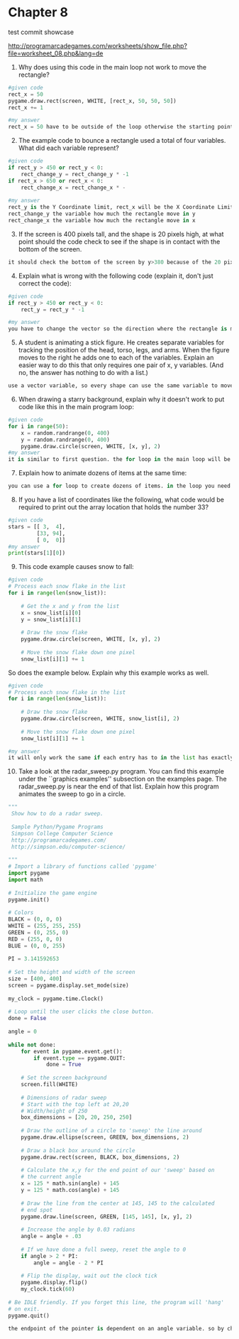 # Chapter 8

test commit showcase

http://programarcadegames.com/worksheets/show_file.php?file=worksheet_08.php&lang=de

1. Why does using this code in the main loop not work to move the rectangle?
```python
#given code
rect_x = 50
pygame.draw.rect(screen, WHITE, [rect_x, 50, 50, 50])
rect_x += 1

#my answer
rect_x = 50 have to be outside of the loop otherwise the starting point will always be reset through the loop
```
2. The example code to bounce a rectangle used a total of four variables. What did each variable represent?
```python
#given code
if rect_y > 450 or rect_y < 0:
    rect_change_y = rect_change_y * -1
if rect_x > 650 or rect_x < 0:
    rect_change_x = rect_change_x * -
    
#my answer
rect_y is the Y Coordinate limit, rect_x will be the X Coordinate Limit
rect_change_y the variable how much the rectangle move in y
rect_change_x the variable how much the rectangle move in x
```
3. If the screen is 400 pixels tall, and the shape is 20 pixels high, at what point should the code check to see if the shape is in contact with the bottom of the screen.
```python
it should check the bottom of the screen by y>380 because of the 20 pixels high
```
4. Explain what is wrong with the following code (explain it, don't just correct the code):
```python
#given code
if rect_y > 450 or rect_y < 0:
    rect_y = rect_y * -1

#my answer
you have to change the vector so the direction where the rectangle is moving will change not the starting point. In this code it will teleport the rectangle to rect_y = -450 and will eventually coming back into the screen
```
5. A student is animating a stick figure. He creates separate variables for tracking the position of the head, torso, legs, and arms. When the figure moves to the right he adds one to each of the variables. Explain an easier way to do this that only requires one pair of x, y variables. (And no, the answer has nothing to do with a list.)
```python
use a vector variable, so every shape can use the same variable to move
```
6. When drawing a starry background, explain why it doesn't work to put code like this in the main program loop:
```python
#given code
for i in range(50):
    x = random.randrange(0, 400)
    y = random.randrange(0, 400)
    pygame.draw.circle(screen, WHITE, [x, y], 2)
#my answer
it is similar to first question. the for loop in the main loop will be reset and will draw a new background every frame instead of a static one
```
7. Explain how to animate dozens of items at the same time:
```python
you can use a for loop to create dozens of items. in the loop you need a random x and y coordinate to give position for your items. then draw your items with the starting points. if the items need more variables you can also add them by some random variables
```
8. If you have a list of coordinates like the following, what code would be required to print out the array location that holds the number 33?
```python
#given code
stars = [[ 3,  4],
         [33, 94],
         [ 0,  0]]
#my answer
print(stars[1][0])
```
9. This code example causes snow to fall:
```python
#given code
# Process each snow flake in the list
for i in range(len(snow_list)):
 
    # Get the x and y from the list
    x = snow_list[i][0]
    y = snow_list[i][1]
 
    # Draw the snow flake
    pygame.draw.circle(screen, WHITE, [x, y], 2)
 
    # Move the snow flake down one pixel
    snow_list[i][1] += 1
```
So does the example below. Explain why this example works as well.
```python
#given code
# Process each snow flake in the list
for i in range(len(snow_list)):
 
    # Draw the snow flake
    pygame.draw.circle(screen, WHITE, snow_list[i], 2)
 
    # Move the snow flake down one pixel
    snow_list[i][1] += 1
```
```python
#my answer 
it will only work the same if each entry has to in the list has exactly 2 numbers. - snow_list[i] will give an array entry of to numbers for the position similiar to x = snow_list[i][0] and y = snow_list[i][1]. Exampt that the first code the snow_list entries can have more than 2 numbers per entry.
```
10. Take a look at the radar_sweep.py program. You can find this example under the ``graphics examples'' subsection on the examples page. The radar_sweep.py is near the end of that list. Explain how this program animates the sweep to go in a circle.
```python
"""
 Show how to do a radar sweep.
 
 Sample Python/Pygame Programs
 Simpson College Computer Science
 http://programarcadegames.com/
 http://simpson.edu/computer-science/
 
"""
# Import a library of functions called 'pygame'
import pygame
import math
 
# Initialize the game engine
pygame.init()
 
# Colors
BLACK = (0, 0, 0)
WHITE = (255, 255, 255)
GREEN = (0, 255, 0)
RED = (255, 0, 0)
BLUE = (0, 0, 255)
 
PI = 3.141592653
 
# Set the height and width of the screen
size = [400, 400]
screen = pygame.display.set_mode(size)
 
my_clock = pygame.time.Clock()
 
# Loop until the user clicks the close button.
done = False
 
angle = 0
 
while not done:
    for event in pygame.event.get():
        if event.type == pygame.QUIT:
            done = True
 
    # Set the screen background
    screen.fill(WHITE)
 
    # Dimensions of radar sweep
    # Start with the top left at 20,20
    # Width/height of 250
    box_dimensions = [20, 20, 250, 250]
 
    # Draw the outline of a circle to 'sweep' the line around
    pygame.draw.ellipse(screen, GREEN, box_dimensions, 2)
 
    # Draw a black box around the circle
    pygame.draw.rect(screen, BLACK, box_dimensions, 2)
 
    # Calculate the x,y for the end point of our 'sweep' based on
    # the current angle
    x = 125 * math.sin(angle) + 145
    y = 125 * math.cos(angle) + 145
 
    # Draw the line from the center at 145, 145 to the calculated
    # end spot
    pygame.draw.line(screen, GREEN, [145, 145], [x, y], 2)
 
    # Increase the angle by 0.03 radians
    angle = angle + .03
 
    # If we have done a full sweep, reset the angle to 0
    if angle > 2 * PI:
        angle = angle - 2 * PI
 
    # Flip the display, wait out the clock tick
    pygame.display.flip()
    my_clock.tick(60)
 
# Be IDLE friendly. If you forget this line, the program will 'hang'
# on exit.
pygame.quit()
```
```python
the endpoint of the pointer is dependent on an angle variable. so by changing the angle variable the endpoint will move in a circle. and if the angle goes a full circle then the angle will be resetted to 0
```